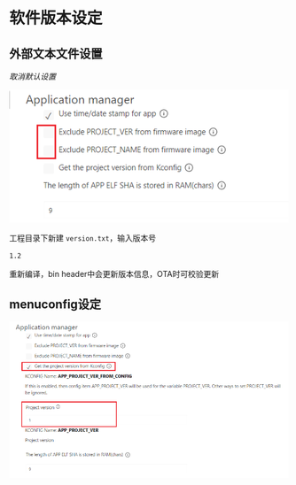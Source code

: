 # 软件版本设定

## 外部文本文件设置

*取消默认设置*

![Menuconfig setting](vx_images/579602276248848.png)

工程目录下新建 `version.txt`​，输入版本号

```txt
1.2
```

重新编译，bin header中会更新版本信息，OTA时可校验更新

## menuconfig设定

![Menuconfig define version](vx_images/299601396353353.png)

‍
